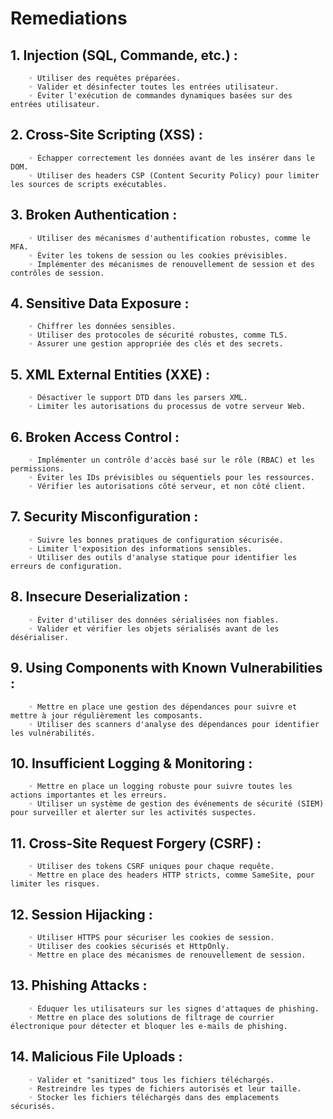 # Remediations

## 1. Injection (SQL, Commande, etc.) :
        ◦ Utiliser des requêtes préparées.
        ◦ Valider et désinfecter toutes les entrées utilisateur.
        ◦ Éviter l'exécution de commandes dynamiques basées sur des entrées utilisateur.
## 2. Cross-Site Scripting (XSS) :
        ◦ Échapper correctement les données avant de les insérer dans le DOM.
        ◦ Utiliser des headers CSP (Content Security Policy) pour limiter les sources de scripts exécutables.
## 3. Broken Authentication :
        ◦ Utiliser des mécanismes d'authentification robustes, comme le MFA.
        ◦ Éviter les tokens de session ou les cookies prévisibles.
        ◦ Implémenter des mécanismes de renouvellement de session et des contrôles de session.
## 4. Sensitive Data Exposure :
        ◦ Chiffrer les données sensibles.
        ◦ Utiliser des protocoles de sécurité robustes, comme TLS.
        ◦ Assurer une gestion appropriée des clés et des secrets.
## 5. XML External Entities (XXE) :
        ◦ Désactiver le support DTD dans les parsers XML.
        ◦ Limiter les autorisations du processus de votre serveur Web.
## 6. Broken Access Control :
        ◦ Implémenter un contrôle d'accès basé sur le rôle (RBAC) et les permissions.
        ◦ Éviter les IDs prévisibles ou séquentiels pour les ressources.
        ◦ Vérifier les autorisations côté serveur, et non côté client.
## 7. Security Misconfiguration :
        ◦ Suivre les bonnes pratiques de configuration sécurisée.
        ◦ Limiter l'exposition des informations sensibles.
        ◦ Utiliser des outils d'analyse statique pour identifier les erreurs de configuration.
## 8. Insecure Deserialization :
        ◦ Éviter d'utiliser des données sérialisées non fiables.
        ◦ Valider et vérifier les objets sérialisés avant de les désérialiser.
## 9. Using Components with Known Vulnerabilities :
        ◦ Mettre en place une gestion des dépendances pour suivre et mettre à jour régulièrement les composants.
        ◦ Utiliser des scanners d'analyse des dépendances pour identifier les vulnérabilités.
## 10. Insufficient Logging & Monitoring :
        ◦ Mettre en place un logging robuste pour suivre toutes les actions importantes et les erreurs.
        ◦ Utiliser un système de gestion des événements de sécurité (SIEM) pour surveiller et alerter sur les activités suspectes.
## 11. Cross-Site Request Forgery (CSRF) :
        ◦ Utiliser des tokens CSRF uniques pour chaque requête.
        ◦ Mettre en place des headers HTTP stricts, comme SameSite, pour limiter les risques.
## 12. Session Hijacking :
        ◦ Utiliser HTTPS pour sécuriser les cookies de session.
        ◦ Utiliser des cookies sécurisés et HttpOnly.
        ◦ Mettre en place des mécanismes de renouvellement de session.
## 13. Phishing Attacks :
        ◦ Éduquer les utilisateurs sur les signes d'attaques de phishing.
        ◦ Mettre en place des solutions de filtrage de courrier électronique pour détecter et bloquer les e-mails de phishing.
## 14. Malicious File Uploads :
        ◦ Valider et "sanitized" tous les fichiers téléchargés.
        ◦ Restreindre les types de fichiers autorisés et leur taille.
        ◦ Stocker les fichiers téléchargés dans des emplacements sécurisés.
